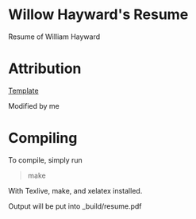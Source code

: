 # Willow Hayward's Resume
Resume of William Hayward

# Attribution

[Template](https://www.latextemplates.com/template/awesome-resume-cv)

Modified by me

# Compiling

To compile, simply run

> make

With Texlive, make, and xelatex installed.

Output will be put into _build/resume.pdf
